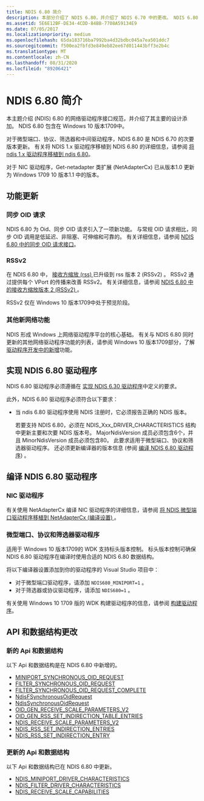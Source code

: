 ```yaml
---
title: NDIS 6.80 简介
description: 本部分介绍了 NDIS 6.80，并介绍了 NDIS 6.70 中的更改。 NDIS 6.80 包含在 Windows 10 版本1709中。
ms.assetid: 5E6E12BF-DE34-4CDD-84BB-7708A59134E9
ms.date: 07/05/2017
ms.localizationpriority: medium
ms.openlocfilehash: 65da183716ba7992ba4d32bdbc045a7ea501ddc7
ms.sourcegitcommit: f500ea2fbfd3e849eb82ee67d011443bff3e2b4c
ms.translationtype: MT
ms.contentlocale: zh-CN
ms.lasthandoff: 08/31/2020
ms.locfileid: "89206421"
---
```

# <a name="introduction-to-ndis-680"></a>NDIS 6.80 简介

本主题介绍 (NDIS) 6.80 的网络驱动程序接口规范，并介绍了其主要的设计添加。 NDIS 6.80 包含在 Windows 10 版本1709中。

对于微型端口、协议、筛选器和中间驱动程序，NDIS 6.80 是 NDIS 6.70 的次要版本更新。 有关将 NDIS 1.x 驱动程序移植到 NDIS 6.80 的详细信息，请参阅 [将 ndis 1.x 驱动程序移植到 ndis 6.80](porting-ndis-6-x-drivers-to-ndis-6-70.md)。

对于 NIC 驱动程序，Get-netadapter 类扩展 (NetAdapterCx) 已从版本1.0 更新为 Windows 1709 10 版本1.1 中的版本。

## <a name="feature-updates"></a>功能更新

### <a name="synchronous-oid-requests"></a>同步 OID 请求

NDIS 6.80 为 Oid、同步 OID 请求引入了一项新功能。 与常规 OID 请求相比，同步 OID 调用是低延迟、非阻塞、可伸缩和可靠的。 有关详细信息，请参阅 [NDIS 6.80 中的同步 OID 请求接口](synchronous-oid-request-interface-in-ndis-6-80.md)。

### <a name="rssv2"></a>RSSv2

在 NDIS 6.80 中， [接收方缩放 (rss) ](./receive-side-scaling-version-2-rssv2-.md) 已升级到 rss 版本 2 (RSSv2) 。 RSSv2 通过提供每个 VPort 的传播来改善 RSSv2。 有关详细信息，请参阅 [NDIS 6.80 中的接收方缩放版本 2 (RSSv2) ](receive-side-scaling-version-2-rssv2-in-ndis-6-80.md)。

RSSv2 仅在 Windows 10 版本1709中处于预览阶段。

### <a name="other-new-networking-features"></a>其他新网络功能

NDIS 形成 Windows 上网络驱动程序平台的核心基础。 有关与 NDIS 6.80 同时更新的其他网络驱动程序功能的列表，请参阅 Windows 10 版本1709部分，了解 [驱动程序开发中的新增](../what-s-new-in-driver-development.md)功能。

## <a name="implementing-an-ndis-680-driver"></a>实现 NDIS 6.80 驱动程序

NDIS 6.80 驱动程序必须遵循在 [实现 NDIS 6.30 驱动程序](implementing-an-ndis-6-30-driver.md)中定义的要求。

此外，NDIS 6.80 驱动程序必须符合以下要求：

- 当 ndis 6.80 驱动程序使用 NDIS 注册时，它必须报告正确的 NDIS 版本。

   若要支持 NDIS 6.80，必须在 NDIS_Xxx_DRIVER_CHARACTERISTICS 结构中更新主要和次要 NDIS 版本号。 MajorNdisVersion 成员必须包含6个，并且 MinorNdisVersion 成员必须包含80。 此要求适用于微型端口、协议和筛选器驱动程序。 还必须更新编译器的版本信息 (参阅 [编译 NDIS 6.80 驱动程序](#compiling-an-ndis-680-driver)) 。

## <a name="compiling-an-ndis-680-driver"></a>编译 NDIS 6.80 驱动程序

### <a name="nic-drivers"></a>NIC 驱动程序

有关使用 NetAdapterCx 编译 NIC 驱动程序的详细信息，请参阅 [将 NDIS 微型端口驱动程序移植到 NetAdapterCx (编译设置) ](../netcx/porting-ndis-miniport-drivers-to-netadaptercx.md#compilation-settings)。

### <a name="miniport-protocol-and-filter-drivers"></a>微型端口、协议和筛选器驱动程序

适用于 Windows 10 版本1709的 WDK 支持标头版本控制。 标头版本控制可确保 NDIS 6.80 驱动程序在编译时使用合适的 NDIS 6.80 数据结构。

将以下编译器设置添加到你的驱动程序的 Visual Studio 项目中：

- 对于微型端口驱动程序，请添加 ```NDIS680_MINIPORT=1``` 。
- 对于筛选器或协议驱动程序，请添加 ```NDIS680=1``` 。

有关使用 Windows 10 1709 版的 WDK 构建驱动程序的信息，请参阅 [构建驱动程序](../develop/building-a-driver.md)。

## <a name="api-and-data-structure-changes"></a>API 和数据结构更改

### <a name="new-apis-and-data-structures"></a>新的 Api 和数据结构

以下 Api 和数据结构是在 NDIS 6.80 中新增的。

- [MINIPORT_SYNCHRONOUS_OID_REQUEST](/windows-hardware/drivers/ddi/ndis/nf-ndis-miniport_synchronous_oid_request)
- [FILTER_SYNCHRONOUS_OID_REQUEST](/windows-hardware/drivers/ddi/ndis/nf-ndis-filter_synchronous_oid_request)
- [FILTER_SYNCHRONOUS_OID_REQUEST_COMPLETE](/windows-hardware/drivers/ddi/ndis/nf-ndis-filter_synchronous_oid_request_complete)
- [NdisFSynchronousOidRequest](/windows-hardware/drivers/ddi/ndis/nf-ndis-ndisfsynchronousoidrequest)
- [NdisSynchronousOidRequest](/windows-hardware/drivers/ddi/ndis/nf-ndis-ndissynchronousoidrequest)
- [OID_GEN_RECEIVE_SCALE_PARAMETERS_V2](oid-gen-receive-scale-parameters-v2.md)
- [OID_GEN_RSS_SET_INDIRECTION_TABLE_ENTRIES](oid-gen-rss-set-indirection-table-entries.md)
- [NDIS_RECEIVE_SCALE_PARAMETERS_V2](/windows-hardware/drivers/ddi/ntddndis/ns-ntddndis-_ndis_receive_scale_parameters_v2)
- [NDIS_RSS_SET_INDIRECTION_ENTRIES](/windows-hardware/drivers/ddi/ntddndis/ns-ntddndis-_ndis_rss_set_indirection_entries)
- [NDIS_RSS_SET_INDIRECTION_ENTRY](/windows-hardware/drivers/ddi/ntddndis/ns-ntddndis-_ndis_rss_set_indirection_entry)

### <a name="updated-apis-and-data-structures"></a>更新的 Api 和数据结构

以下 Api 和数据结构已在 NDIS 6.80 中更新。

- [NDIS_MINIPORT_DRIVER_CHARACTERISTICS](/windows-hardware/drivers/ddi/ndis/ns-ndis-_ndis_miniport_driver_characteristics)
- [NDIS_FILTER_DRIVER_CHARACTERISTICS](/windows-hardware/drivers/ddi/ndis/ns-ndis-_ndis_filter_driver_characteristics)
- [NDIS_RECEIVE_SCALE_CAPABILITIES](/windows-hardware/drivers/ddi/ntddndis/ns-ntddndis-_ndis_receive_scale_capabilities)